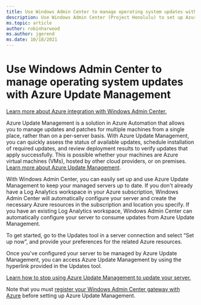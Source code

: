 ```yaml
---
title: Use Windows Admin Center to manage operating system updates with Azure Update Management
description: Use Windows Admin Center (Project Honolulu) to set up Azure Update Management to manage OS updates.
ms.topic: article
author: robinharwood
ms.author: jgerend
ms.date: 10/18/2021
---
```

# Use Windows Admin Center to manage operating system updates with Azure Update Management

[Learn more about Azure integration with Windows Admin Center.](./index.md)

Azure Update Management is a solution in Azure Automation that allows you to manage updates and patches for multiple machines from a single place, rather than on a per-server basis. With Azure Update Management, you can quickly assess the status of available updates, schedule installation of required updates, and review deployment results to verify updates that apply successfully. This is possible whether your machines are Azure virtual machines (VMs), hosted by other cloud providers, or on premises. [Learn more about Azure Update Management](/azure/automation/update-management/overview).

With Windows Admin Center, you can easily set up and use Azure Update Management to keep your managed servers up to date. If you don't already have a Log Analytics workspace in your Azure subscription, Windows Admin Center will automatically configure your server and create the necessary Azure resources in the subscription and location you specify. If you have an existing Log Analytics workspace, Windows Admin Center can automatically configure your server to consume updates from Azure Update Management.

To get started, go to the Updates tool in a server connection and select “Set up now”, and provide your preferences for the related Azure resources.

Once you've configured your server to be managed by Azure Update Management, you can access Azure Update Management by using the hyperlink provided in the Updates tool.

[Learn how to stop using Azure Update Management to update your server.](azure-monitor.md#disabling-monitoring)

Note that you must [register your Windows Admin Center gateway with Azure](./azure-integration.md) before setting up Azure Update Management.

